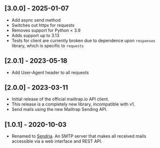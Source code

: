 ## [3.0.0] - 2025-01-07
- Add async send method
- Switches out httpx for requests
- Removes support for Python < 3.9
- Adds support up to 3.13
- Tests for client are currently broken due to dependence upon `responses` library, which is specific to `requests`
## [2.0.1] - 2023-05-18
- Add User-Agent header to all requests

## [2.0.0] - 2023-03-11

- Initial release of the official mailtrap.io API client.
- This release is a completely new library, incompatible with v1.
- Send mails using the new Mailtrap Sending API.

## [1.0.1] - 2020-10-03

- Renamed to [Sendria](https://github.com/msztolcman/sendria). An SMTP server that makes all received mails accessible via a web interface and REST API.
